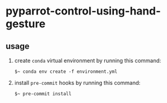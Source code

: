 # pyparrot-control-using-hand-gesture

  

## usage

1. create `conda` virtual environment by running this command:
	```
    $~ conda env create -f environment.yml
    ```
	
2. install `pre-commit` hooks by running this command:
    ```
    $~ pre-commit install
    ```